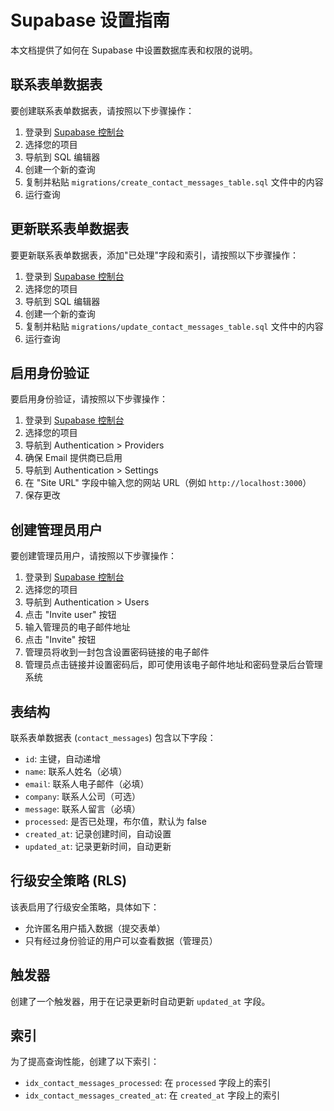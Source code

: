 # Supabase 设置指南

本文档提供了如何在 Supabase 中设置数据库表和权限的说明。

## 联系表单数据表

要创建联系表单数据表，请按照以下步骤操作：

1. 登录到 [Supabase 控制台](https://app.supabase.io/)
2. 选择您的项目
3. 导航到 SQL 编辑器
4. 创建一个新的查询
5. 复制并粘贴 `migrations/create_contact_messages_table.sql` 文件中的内容
6. 运行查询

## 更新联系表单数据表

要更新联系表单数据表，添加"已处理"字段和索引，请按照以下步骤操作：

1. 登录到 [Supabase 控制台](https://app.supabase.io/)
2. 选择您的项目
3. 导航到 SQL 编辑器
4. 创建一个新的查询
5. 复制并粘贴 `migrations/update_contact_messages_table.sql` 文件中的内容
6. 运行查询

## 启用身份验证

要启用身份验证，请按照以下步骤操作：

1. 登录到 [Supabase 控制台](https://app.supabase.io/)
2. 选择您的项目
3. 导航到 Authentication > Providers
4. 确保 Email 提供商已启用
5. 导航到 Authentication > Settings
6. 在 "Site URL" 字段中输入您的网站 URL（例如 `http://localhost:3000`）
7. 保存更改

## 创建管理员用户

要创建管理员用户，请按照以下步骤操作：

1. 登录到 [Supabase 控制台](https://app.supabase.io/)
2. 选择您的项目
3. 导航到 Authentication > Users
4. 点击 "Invite user" 按钮
5. 输入管理员的电子邮件地址
6. 点击 "Invite" 按钮
7. 管理员将收到一封包含设置密码链接的电子邮件
8. 管理员点击链接并设置密码后，即可使用该电子邮件地址和密码登录后台管理系统

## 表结构

联系表单数据表 (`contact_messages`) 包含以下字段：

- `id`: 主键，自动递增
- `name`: 联系人姓名（必填）
- `email`: 联系人电子邮件（必填）
- `company`: 联系人公司（可选）
- `message`: 联系人留言（必填）
- `processed`: 是否已处理，布尔值，默认为 false
- `created_at`: 记录创建时间，自动设置
- `updated_at`: 记录更新时间，自动更新

## 行级安全策略 (RLS)

该表启用了行级安全策略，具体如下：

- 允许匿名用户插入数据（提交表单）
- 只有经过身份验证的用户可以查看数据（管理员）

## 触发器

创建了一个触发器，用于在记录更新时自动更新 `updated_at` 字段。

## 索引

为了提高查询性能，创建了以下索引：

- `idx_contact_messages_processed`: 在 `processed` 字段上的索引
- `idx_contact_messages_created_at`: 在 `created_at` 字段上的索引 